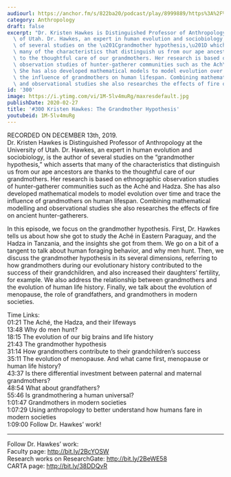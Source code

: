 ```yaml
---
audiourl: https://anchor.fm/s/822ba20/podcast/play/8999889/https%3A%2F%2Fd3ctxlq1ktw2nl.cloudfront.net%2Fproduction%2F2019-11-14%2F38631735-44100-2-9b4b394595ba.m4a
category: Anthropology
draft: false
excerpt: "Dr. Kristen Hawkes is Distinguished Professor of Anthropology at the University\
  \ of Utah. Dr. Hawkes, an expert in human evolution and sociobiology, is the author\
  \ of several studies on the \u201Cgrandmother hypothesis,\u201D which asserts that\
  \ many of the characteristics that distinguish us from our ape ancestors are thanks\
  \ to the thoughtful care of our grandmothers. Her research is based on ethnographic\
  \ observation studies of hunter-gatherer communities such as the Ach\xE9 and Hadza.\
  \ She has also developed mathematical models to model evolution over time and trace\
  \ the influence of grandmothers on human lifespan. Combining mathematical modelling\
  \ and observational studies she also researches the effects of fire on ancient hunter-gatherers."
id: '300'
image: https://i.ytimg.com/vi/1M-5lv4muRg/maxresdefault.jpg
publishDate: 2020-02-27
title: '#300 Kristen Hawkes: The Grandmother Hypothesis'
youtubeid: 1M-5lv4muRg
---
```

<div class="timelinks">

RECORDED ON DECEMBER 13th, 2019.  
Dr. Kristen Hawkes is Distinguished Professor of Anthropology at the University of Utah. Dr. Hawkes, an expert in human evolution and sociobiology, is the author of several studies on the “grandmother hypothesis,” which asserts that many of the characteristics that distinguish us from our ape ancestors are thanks to the thoughtful care of our grandmothers. Her research is based on ethnographic observation studies of hunter-gatherer communities such as the Aché and Hadza. She has also developed mathematical models to model evolution over time and trace the influence of grandmothers on human lifespan. Combining mathematical modelling and observational studies she also researches the effects of fire on ancient hunter-gatherers.

In this episode, we focus on the grandmother hypothesis. First, Dr. Hawkes tells us about how she got to study the Aché in Eastern Paraguay, and the Hadza in Tanzania, and the insights she got from them. We go on a bit of a tangent to talk about human foraging behavior, and why men hunt. Then, we discuss the grandmother hypothesis in its several dimensions, referring to how grandmothers during our evolutionary history contributed to the success of their grandchildren, and also increased their daughters’ fertility, for example. We also address the relationship between grandmothers and the evolution of human life history. Finally, we talk about the evolution of menopause, the role of grandfathers, and grandmothers in modern societies.



Time Links:  
<time>01:21</time> The Aché, the Hadza, and their lifeways   
<time>13:48</time> Why do men hunt?  
<time>18:15</time> The evolution of our big brains and life history   
<time>21:43</time> The grandmother hypothesis  
<time>31:14</time> How grandmothers contribute to their grandchildren’s success  
<time>35:11</time> The evolution of menopause. And what came first, menopause or human life history?  
<time>43:37</time> Is there differential investment between paternal and maternal grandmothers?  
<time>48:54</time> What about grandfathers?  
<time>55:46</time> Is grandmothering a human universal?  
<time>1:01:47</time> Grandmothers in modern societies  
<time>1:07:29</time> Using anthropology to better understand how humans fare in modern societies  
<time>1:09:00</time> Follow Dr. Hawkes’ work!

---

Follow Dr. Hawkes’ work:  
Faculty page: http://bit.ly/2BcYOSW  
Research works on ResearchGate: http://bit.ly/2BeWE58  
CARTA page: http://bit.ly/38DDQvR
</div>

